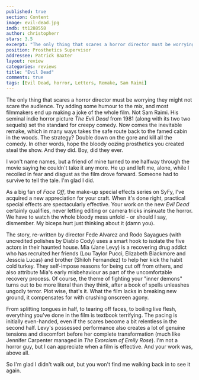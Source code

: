 ```yaml
---
published: true
section: Content
image: evil-dead.jpg
imdb: tt1288558
author: christopherr
stars: 3.5
excerpt: "The only thing that scares a horror director must be worrying they might not scare the audience. Try adding some humour to the mix, and most filmmakers end up making a joke of the whole film. Not Sam Raimi. His seminal indie horror picture <em>The Evil Dead</em> from 1981 (along with its two two sequels) set the standard for creepy comedy. Now comes the inevitable remake, which in many ways takes the safe route back to the famed cabin in the woods. The strategy? Double down on the gore and kill all the comedy. &nbsp;In other words, hope the bloody oozing prosthetics you created steal the show. And they did. Boy, did they ever."
position: Prosthetics Supervisor
addressee: Patrick Baxter
layout: review
categories: reviews
title: "Evil Dead"
comments: true
tags: [Evil Dead, horror, Letters, Remake, Sam Raimi]
---
```

The only thing that scares a horror director must be worrying they might not scare the audience. Try adding some humour to the mix, and most filmmakers end up making a joke of the whole film. Not Sam Raimi. His seminal indie horror picture _The Evil Dead_ from 1981 (along with its two two sequels) set the standard for creepy comedy. Now comes the inevitable remake, which in many ways takes the safe route back to the famed cabin in the woods. The strategy? Double down on the gore and kill all the comedy.  In other words, hope the bloody oozing prosthetics you created steal the show. And they did. Boy, did they ever.

 I won't name names, but a friend of mine turned to me halfway through the movie saying he couldn't take it any more. He up and left me, alone, while I recoiled in fear and disgust as the film drove forward.  Someone had to survive to tell the tale. I'm glad I did.

As a big fan of _Face Off_, the make-up special effects series on SyFy, I've acquired a new appreciation for your craft. When it's done right, practical special effects are spectacularly effective. Your work on the new _Evil Dead_ certainly qualifies, never letting editing or camera tricks insinuate the horror. We have to watch the whole bloody mess unfold - or should I say, dismember. My biceps hurt just thinking about it (damn you).

The story, re-written by director Fede Alvarez and Rodo Sayagues (with uncredited polishes by Diablo Cody) uses a smart hook to isolate the five actors in their haunted house. Mia (Jane Levy) is a recovering drug addict who has recruited her friends (Lou Taylor Pucci, Elizabeth Blackmore and Jesscia Lucas) and brother (Shiloh Fernandez) to help her kick the habit cold turkey. They self-impose reasons for being cut off from others, and also attribute Mia's early misbehaviour as part of the uncomfortable recovery process. Of course, the theme of fighting your "inner demons" turns out to be more literal than they think, after a book of spells unleashes ungodly terror.  Plot wise, that's it. What the film lacks in breaking new ground, it compensates for with crushing onscreen agony.

From splitting tongues in half, to tearing off faces, to boiling live flesh, everything you've done in the film is textbook terrifying. The pacing is initially even-handed, even if the scares become a bit relentless in the second half. Levy's possessed performance also creates a lot of genuine tensions and discomfort before her complete transformation (much like Jennifer Carpenter managed in _The Exorcism of Emily Rose_). I'm not a horror guy, but I can appreciate when a film is effective. And your work was, above all.

So I'm glad I didn't walk out, but you won't find me walking back in to see it again.